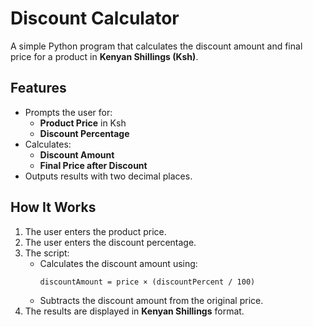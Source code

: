 # Discount Calculator

A simple Python program that calculates the discount amount and final price for a product in **Kenyan Shillings (Ksh)**.

## Features
- Prompts the user for:
  - **Product Price** in Ksh
  - **Discount Percentage**
- Calculates:
  - **Discount Amount**
  - **Final Price after Discount**
- Outputs results with two decimal places.

## How It Works
1. The user enters the product price.
2. The user enters the discount percentage.
3. The script:
   - Calculates the discount amount using:
     ```
     discountAmount = price × (discountPercent / 100)
     ```
   - Subtracts the discount amount from the original price.
4. The results are displayed in **Kenyan Shillings** format.


